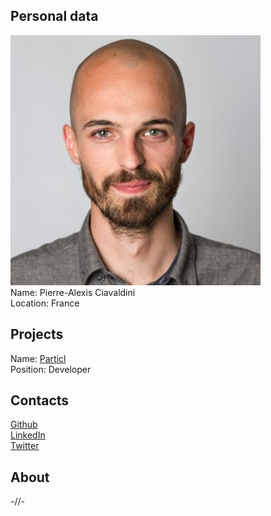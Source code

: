 ## Personal data
![photo](photo/pierre_ciavaldini.jpg)  
Name: Pierre-Alexis Ciavaldini  
Location: France  
## Projects 
Name: [Particl](../projects/particl.md)  
Position: Developer  
## Contacts
[Github](https://github.com/pciavald)  
[LinkedIn](https://www.linkedin.com/in/pciavald/)  
[Twitter](https://twitter.com/pierrealciav)  
## About
-//-
